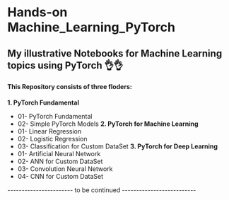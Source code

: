 # Hands-on Machine_Learning_PyTorch

## My illustrative Notebooks for Machine Learning topics using PyTorch 👌👌

#### This Repository consists of three floders:
**1. PyTorch Fundamental**
   * 01- PyTorch Fundamental
   * 02- Simple PyTorch Models
**2. PyTorch for Machine Learning**
   * 01- Linear Regression
   * 02- Logistic Regression
   * 03- Classification for Custom DataSet
**3. PyTorch for Deep Learning**
   * 01- Artificial Neural Network
   * 02- ANN for Custom DataSet
   * 03- Convolution Neural Network
   * 04- CNN for Custom DataSet
  
----------------------- to be continued --------------------------
